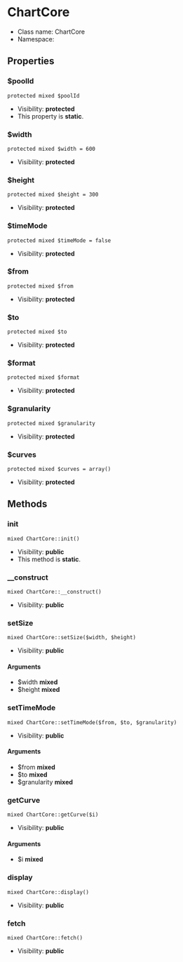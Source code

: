ChartCore
===============






* Class name: ChartCore
* Namespace: 





Properties
----------


### $poolId

    protected mixed $poolId





* Visibility: **protected**
* This property is **static**.


### $width

    protected mixed $width = 600





* Visibility: **protected**


### $height

    protected mixed $height = 300





* Visibility: **protected**


### $timeMode

    protected mixed $timeMode = false





* Visibility: **protected**


### $from

    protected mixed $from





* Visibility: **protected**


### $to

    protected mixed $to





* Visibility: **protected**


### $format

    protected mixed $format





* Visibility: **protected**


### $granularity

    protected mixed $granularity





* Visibility: **protected**


### $curves

    protected mixed $curves = array()





* Visibility: **protected**


Methods
-------


### init

    mixed ChartCore::init()





* Visibility: **public**
* This method is **static**.




### __construct

    mixed ChartCore::__construct()





* Visibility: **public**




### setSize

    mixed ChartCore::setSize($width, $height)





* Visibility: **public**


#### Arguments
* $width **mixed**
* $height **mixed**



### setTimeMode

    mixed ChartCore::setTimeMode($from, $to, $granularity)





* Visibility: **public**


#### Arguments
* $from **mixed**
* $to **mixed**
* $granularity **mixed**



### getCurve

    mixed ChartCore::getCurve($i)





* Visibility: **public**


#### Arguments
* $i **mixed**



### display

    mixed ChartCore::display()





* Visibility: **public**




### fetch

    mixed ChartCore::fetch()





* Visibility: **public**



